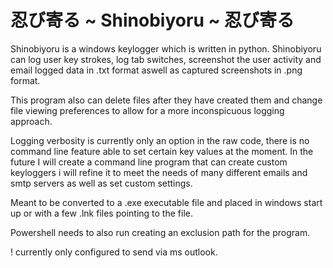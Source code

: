 # 忍び寄る ~ Shinobiyoru ~ 忍び寄る

Shinobiyoru is a windows keylogger which is written in python. Shinobiyoru can log user key strokes, log tab switches, screenshot the user activity and email logged data in .txt format aswell as captured screenshots in .png format.

This program also can delete files after they have created them and change file viewing preferences to allow for a more inconspicuous logging approach.

Logging verbosity is currently only an option in the raw code, there is no command line feature able to set certain key values at the moment. In the future I will create a command line program that can create custom keyloggers i will refine it to meet the needs of many different emails and smtp servers as well as set custom settings.

Meant to be converted to a .exe executable file and placed in windows start up or with a few .lnk files pointing to the file.

Powershell needs to also run creating an exclusion path for the program. 

! currently only configured to send via ms outlook.

